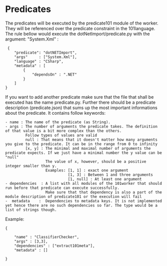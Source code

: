 # Predicates

The predicates will be executed by the predicate101 module of the worker. They will be referenced over the predicate constraint
in the 101language. The rule bellow would execute the dotNetImport/predicate.py with the argument: "System.Xml" :
```
 {
    "predicate": "dotNETImport",
    "args"     : ["System.Xml"],
    "language" : "CSharp",
    "metadata" : [
        {
            "dependsOn" : ".NET"
        }
    ]
}
```

If you want to add another predicate make sure that the file that shall be executed has the name predicate.py.
Further there should be a predicate description (predicate.json) that sums up the most important informations about the predicate.
It contains follow keywords:

    - name : The name of the predicate (as String).
    - args : The number of arguments the predicate takes. The definition of that value is a bit more complex than the others.
             Follow types of values are valid
             null : That means that it doesn't matter how many arguments you give to the predicate. It can be in the range from 0 to infinity
             [x, y] : The minimal and maximal number of arguments the predicate expects. If we just have a minimal number the y value can be "null"
                      The value of x, however, should be a positive integer smaller than y.
                      Examples: [1, 1] : exact one argument
                                [1, 3] : Between 1 and three arguments
                                [1, null] : At least one argument
    - dependencies  : A list with all modules of the 101worker that should run before that predicate can execute successfully.
                      Make sure that that dependency is also a part of the module description of predicate101 or the execution will fail
    -  metadata    :  Dependencies to metadata keys. It is not implemented yet hence there are no such dependencies so far. The type would be a list of strings though.


Example:
```
{

	"name" : "ClassifierChecker",
	"args" : [3,3],
	"dependencies" : ["extract101meta"],
	"metadata" : []

}
```
